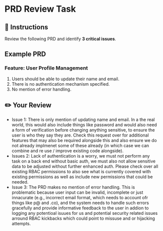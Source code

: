 # PRD Review Task

## 📝 Instructions
Review the following PRD and identify **3 critical issues**.

## Example PRD
### Feature: User Profile Management
1. Users should be able to update their name and email.
2. There is no authentication mechanism specified.
3. No mention of error handling.

## ✏️ Your Review
- Issue 1: There is only mention of updating name and email. In a the real world, this would also include things like password and would also need a form of verification before changing anything sensitive, to ensure the user is who they say they are. Check this request over for additional features that may also be required alongside this and also ensure we do not already implmenet some of these already (in which case we can combine and re use / improve existing code alongside).
- Issues 2: Lack of authentication is a worry, we must not perform any task on a back end without basic auth, we must also not allow sensitive data to be adjusted without further enhanced auth. Please check over all existing RBAC permissions to also see what is currently covered with existing permissions as well as include new permissions that could be needed.
- Issue 3: The PRD makes no mention of error handling. This is problematic because user input can be invalid, incomplete or just innacurate (e.g., incorrect email format, which needs to account ofr things like p@ and .co), and the system needs to handle such errors gracefully and provide informative feedback to the user in addion to logging any potentioal isuues for us and potential security related issues arround RBAC kickbacks which could point to missuse and or hijacking attempts.


